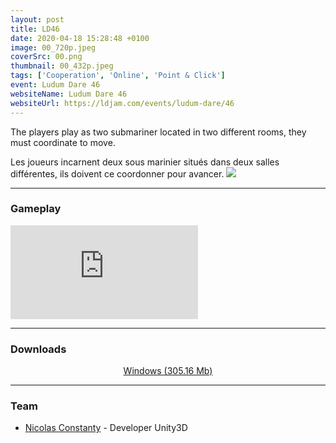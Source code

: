 ```yaml
---
layout: post
title: LD46
date: 2020-04-18 15:28:48 +0100
image: 00_720p.jpeg
coverSrc: 00.png
thumbnail: 00_432p.jpeg
tags: ['Cooperation', 'Online', 'Point & Click']
event: Ludum Dare 46
websiteName: Ludum Dare 46
websiteUrl: https://ldjam.com/events/ludum-dare/46
---
```

The players play as two submariner located in two different rooms, they must coordinate to move.

Les joueurs incarnent deux sous marinier situés dans deux salles différentes, ils doivent ce coordonner pour avancer. ![]({{site.baseurl}}/images/LD46/01_720p.jpeg)

***

### Gameplay
<iframe src="https://www.youtube.com/embed/EqS6AecS9-4" frameborder="0" frameborder="0" allow="accelerometer; clipboard-write; encrypted-media; gyroscope; picture-in-picture" allowfullscreen></iframe>

***

### Downloads
<p style="text-align: center;margin: 0;"><a href="https://1drv.ms/u/s!AoYk8X2I2PMgmfMji_P3UeopZuCuPQ?e=6wvdPo">Windows (305.16 Mb)</a></p>

***

### Team
* [Nicolas Constanty](https://fr.linkedin.com/in/nicolas-constanty-653232113) - Developer Unity3D
